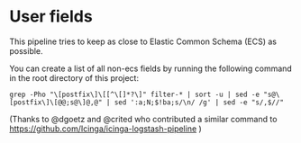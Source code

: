 # User fields #

This pipeline tries to keep as close to Elastic Common Schema (ECS) as possible.

You can create a list of all non-ecs fields by running the following command in the root directory of this project:

```
grep -Pho "\[postfix\]\[[^\[]*?\]" filter-* | sort -u | sed -e "s@\[postfix\]\[@@;s@\]@,@" | sed ':a;N;$!ba;s/\n/ /g' | sed -e "s/,$//"
```

(Thanks to @dgoetz and @crited who contributed a similar command to https://github.com/Icinga/icinga-logstash-pipeline )
